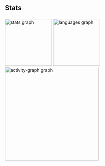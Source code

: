<h2 align="left">Stats</h2>

###

<div align="left">
  <img src="https://github-readme-stats.vercel.app/api?username=JoseanLima&hide_title=false&hide_rank=false&show_icons=true&include_all_commits=true&count_private=true&disable_animations=false&theme=aura&locale=en&hide_border=false&order=1" height="150" alt="stats graph"  />
  <img src="https://github-readme-stats.vercel.app/api/top-langs?username=JoseanLima&locale=en&hide_title=false&layout=compact&card_width=320&langs_count=5&theme=aura&hide_border=false&order=2" height="150" alt="languages graph"  />
  <img src="https://github-readme-activity-graph.vercel.app/graph?username=JoseanLima&radius=16&theme=github-dark&area=true&order=5" height="300" alt="activity-graph graph"  />
</div>

###
